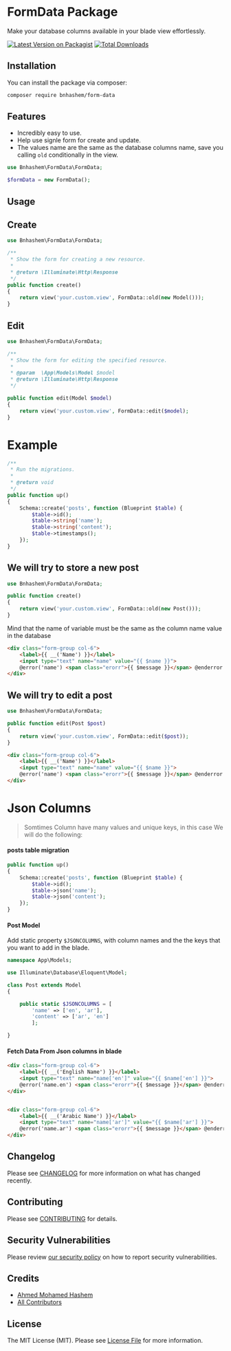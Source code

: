 # FormData Package

Make your database columns available in your blade view effortlessly. 

[![Latest Version on Packagist](https://img.shields.io/packagist/v/bnhashem/form-data.svg?style=flat-square)](https://packagist.org/packages/bnhashem/form-data)
[![Total Downloads](https://img.shields.io/packagist/dt/bnhashem/form-data.svg?style=flat-square)](https://packagist.org/packages/bnhashem/form-data)


## Installation

You can install the package via composer:

```bash
composer require bnhashem/form-data
```

## Features

- Incredibly easy to use.
- Help use signle form for create and update.
- The values name are the same as the database columns name, save you calling `old` conditionally in the view.

```php
use Bnhashem\FormData\FormData;

$formData = new FormData();
```

## Usage

## Create

```php
use Bnhashem\FormData\FormData;

/**
 * Show the form for creating a new resource.
 *
 * @return \Illuminate\Http\Response
 */
public function create()
{
    return view('your.custom.view', FormData::old(new Model()));
}
```

## Edit 

```php
use Bnhashem\FormData\FormData;

/**
 * Show the form for editing the specified resource.
 *
 * @param  \App\Models\Model $model
 * @return \Illuminate\Http\Response
 */

public function edit(Model $model)
{
    return view('your.custom.view', FormData::edit($model);
}
```

# Example

```php
/**
 * Run the migrations.
 *
 * @return void
 */
public function up()
{
    Schema::create('posts', function (Blueprint $table) {
        $table->id();
        $table->string('name');
        $table->string('content');
        $table->timestamps();
    });
}
```

## We will try to store a new post

```php
use Bnhashem\FormData\FormData;

public function create()
{
    return view('your.custom.view', FormData::old(new Post()));
}
```

Mind that the name of variable must be the same as the column name value in the database
```html
<div class="form-group col-6">
    <label>{{ __('Name') }}</label>
    <input type="text" name="name" value="{{ $name }}">
    @error('name') <span class="erorr">{{ $message }}</span> @enderror
</div>
```

## We will try to edit a post

```php
use Bnhashem\FormData\FormData;

public function edit(Post $post)
{
    return view('your.custom.view', FormData::edit($post));
}
```


```html
<div class="form-group col-6">
    <label>{{ __('Name') }}</label>
    <input type="text" name="name" value="{{ $name }}">
    @error('name') <span class="erorr">{{ $message }}</span> @enderror
</div>
```

# Json Columns
> Somtimes Column have many values and unique keys, in this case We will do the following: 

#### posts table migration
```php
public function up()
{
    Schema::create('posts', function (Blueprint $table) {
        $table->id();
        $table->json('name');
        $table->json('content');
    });
}
```

#### Post Model
Add static property ``$JSONCOLUMNS``, with column names and the the keys that you want to add in the blade.


```php
namespace App\Models;

use Illuminate\Database\Eloquent\Model;

class Post extends Model
{

    public static $JSONCOLUMNS = [
        'name' => ['en', 'ar'], 
        'content' => ['ar', 'en']
        ];

}

```
#### Fetch Data From Json columns in blade

```html
<div class="form-group col-6">
    <label>{{ __('English Name') }}</label>
    <input type="text" name="name['en']" value="{{ $name['en'] }}">
    @error('name.en') <span class="erorr">{{ $message }}</span> @enderror
</div>


<div class="form-group col-6">
    <label>{{ __('Arabic Name') }}</label>
    <input type="text" name="name['ar']" value="{{ $name['ar'] }}">
    @error('name.ar') <span class="erorr">{{ $message }}</span> @enderror
</div>
```

## Changelog

Please see [CHANGELOG](CHANGELOG.md) for more information on what has changed recently.

## Contributing

Please see [CONTRIBUTING](.github/CONTRIBUTING.md) for details.

## Security Vulnerabilities

Please review [our security policy](../../security/policy) on how to report security vulnerabilities.

## Credits

- [Ahmed Mohamed Hashem](https://github.com/BNhashem16)
- [All Contributors](../../contributors)

## License

The MIT License (MIT). Please see [License File](LICENSE.md) for more information.
